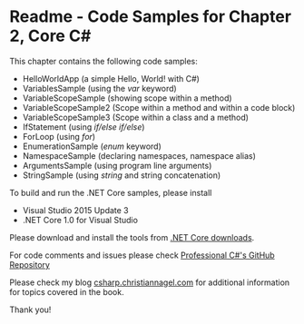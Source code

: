 # Readme - Code Samples for Chapter 2, Core C#

This chapter contains the following code samples:

* HelloWorldApp (a simple Hello, World! with C#)
* VariablesSample (using the *var* keyword)
* VariableScopeSample (showing scope within a method)
* VariableScopeSample2 (Scope within a method and within a code block)
* VariableScopeSample3 (Scope within a class and a method)
* IfStatement (using *if/else if/else*)
* ForLoop (using *for*)
* EnumerationSample (*enum* keyword)
* NamespaceSample (declaring namespaces, namespace alias)
* ArgumentsSample (using program line arguments)
* StringSample (using *string* and string concatenation)

To build and run the .NET Core samples, please install
* Visual Studio 2015 Update 3
* .NET Core 1.0 for Visual Studio

Please download and install the tools from [.NET Core downloads](https://www.microsoft.com/net/core#windows).
 
For code comments and issues please check [Professional C#'s GitHub Repository](https://github.com/ProfessionalCSharp/ProfessionalCSharp6)

Please check my blog [csharp.christiannagel.com](https://csharp.christiannagel.com "csharp.christiannagel.com") for additional information for topics covered in the book.

Thank you!

